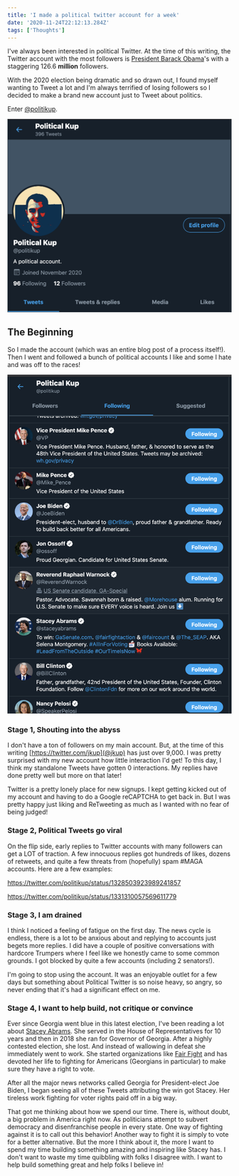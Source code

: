 ```yaml
---
title: 'I made a political twitter account for a week'
date: '2020-11-24T22:12:13.284Z'
tags: ['Thoughts']
---
```


I've always been interested in political Twitter. At the time of this writing, the Twitter account with the most followers is [President Barack Obama](https://twitter.com/BarackObama)'s with a staggering 126.6 **million** followers.

With the 2020 election being dramatic and so drawn out, I found myself wanting to Tweet a lot and I'm always terrified of losing followers so I decided to make a brand new account just to Tweet about politics.

Enter [@politikup](https://twitter.com/politikup).

![My New Twitter account @politikup](./politikup.png)

## The Beginning

So I made the account (which was an entire blog post of a process itself!). Then I went and followed a bunch of political accounts I like and some I hate and was off to the races!

![My following list](./following.png)

### Stage 1, Shouting into the abyss

I don't have a ton of followers on my main account. But, at the time of this writing [https://twitter.com/jkup](@jkup) has just over 9,000. I was pretty surprised with my new account how little interaction I'd get! To this day, I think my standalone Tweets have gotten 0 interactions. My replies have done pretty well but more on that later!

Twitter is a pretty lonely place for new signups. I kept getting kicked out of my account and having to do a Google reCAPTCHA to get back in. But I was pretty happy just liking and ReTweeting as much as I wanted with no fear of being judged!

### Stage 2, Political Tweets go viral

On the flip side, early replies to Twitter accounts with many followers can get a LOT of traction. A few innocuous replies got hundreds of likes, dozens of retweets, and quite a few threats from (hopefully) spam #MAGA accounts. Here are a few examples:

https://twitter.com/politikup/status/1328503923989241857

https://twitter.com/politikup/status/1331310057569611779

### Stage 3, I am drained

I think I noticed a feeling of fatigue on the first day. The news cycle is endless, there is a lot to be anxious about and replying to accounts just begets more replies. I did have a couple of positive conversations with hardcore Trumpers where I feel like we honestly came to some common grounds. I got blocked by quite a few accounts (including 2 senators!).

I'm going to stop using the account. It was an enjoyable outlet for a few days but something about Political Twitter is so noise heavy, so angry, so never ending that it's had a significant effect on me.

### Stage 4, I want to help build, not critique or convince

Ever since Georgia went blue in this latest election, I've been reading a lot about [Stacey Abrams](https://twitter.com/staceyabrams). She served in the House of Representatives for 10 years and then in 2018 she ran for Governor of Georgia. After a highly contested election, she lost. And instead of wallowing in defeat she immediately went to work. She started organizations like [Fair Fight](https://fairfight.com/) and has devoted her life to fighting for Americans (Georgians in particular) to make sure they have a right to vote.

After all the major news networks called Georgia for President-elect Joe Biden, I began seeing all of these Tweets attributing the win got Stacey. Her tireless work fighting for voter rights paid off in a big way.

That got me thinking about how we spend our time. There is, without doubt, a big problem in America right now. As politicians attempt to subvert democracy and disenfranchise people in every state. One way of fighting against it is to call out this behavior! Another way to fight it is simply to vote for a better alternative. But the more I think about it, the more I want to spend my time building something amazing and inspiring like Stacey has. I don't want to waste my time quibbling with folks I disagree with. I want to help build something great and help folks I believe in!

